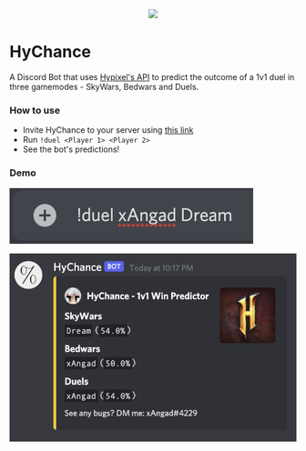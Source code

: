 <p align="center">
   <a href="https://hypixel.net" style="text-decoration: none">
      <img src="https://upload.wikimedia.org/wikipedia/en/9/93/HypixelLogo.png">
   </a>
</p>

# HyChance
A Discord Bot that uses [Hypixel's API](https://api.hypixel.net) to predict the outcome of  a 1v1 duel in three gamemodes - SkyWars, Bedwars and Duels.

### How to use

- Invite HyChance to your server using [this link](https://discord.com/api/oauth2/authorize?client_id=867118028286459956&permissions=224320&scope=bot)
- Run `!duel <Player 1> <Player 2>`
- See the bot's predictions!


### Demo
![Screenshot](./assets/hychance-demo-1.png)

![Screenshot](./assets/hychance-demo-2.png)